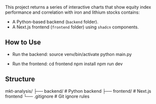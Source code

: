 This project returns a series of interactive charts that show equity index performance and correlation with iron and lithium stocks
contains:
- A Python-based backend (`backend` folder).
- A Next.js frontend (`frontend` folder) using `shadcn` components.

## How to Use

- Run the backend:
source venv/bin/activate
python main.py

- Run the frontend:
cd frontend
npm install
npm run dev

## Structure
mkt-analysis/
├── backend/     # Python backend
├── frontend/    # Next.js frontend
└── .gitignore   # Git ignore rules